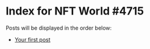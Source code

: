 # Index for NFT World #4715
Posts will be displayed in the order below:

- [Your first post](./001-first.md)

